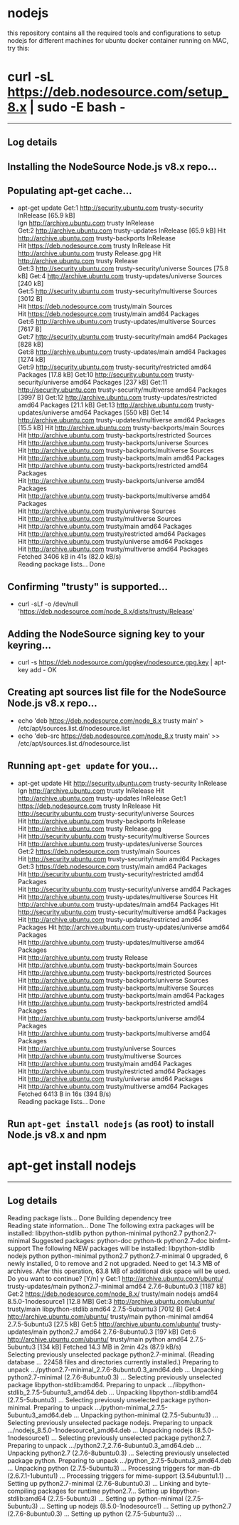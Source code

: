 # nodejs
this repository contains all the required tools and configurations to setup nodejs for different machines
for ubuntu docker container running on MAC, try this: 
# curl -sL https://deb.nodesource.com/setup_8.x | sudo -E bash -
-----------
Log details
-----------
## Installing the NodeSource Node.js v8.x repo...


## Populating apt-get cache...

+ apt-get update
Get:1 http://security.ubuntu.com trusty-security InRelease [65.9 kB]     
Ign http://archive.ubuntu.com trusty InRelease       
Get:2 http://archive.ubuntu.com trusty-updates InRelease [65.9 kB]
Hit http://archive.ubuntu.com trusty-backports InRelease               
Hit https://deb.nodesource.com trusty InRelease
Hit http://archive.ubuntu.com trusty Release.gpg
Hit http://archive.ubuntu.com trusty Release                               
Get:3 http://security.ubuntu.com trusty-security/universe Sources [75.8 kB]
Get:4 http://archive.ubuntu.com trusty-updates/universe Sources [240 kB]       
Get:5 http://security.ubuntu.com trusty-security/multiverse Sources [3012 B]   
Hit https://deb.nodesource.com trusty/main Sources                             
Hit https://deb.nodesource.com trusty/main amd64 Packages                      
Get:6 http://archive.ubuntu.com trusty-updates/multiverse Sources [7617 B]     
Get:7 http://security.ubuntu.com trusty-security/main amd64 Packages [828 kB]  
Get:8 http://archive.ubuntu.com trusty-updates/main amd64 Packages [1274 kB]   
Get:9 http://security.ubuntu.com trusty-security/restricted amd64 Packages [17.8 kB]
Get:10 http://security.ubuntu.com trusty-security/universe amd64 Packages [237 kB]
Get:11 http://security.ubuntu.com trusty-security/multiverse amd64 Packages [3997 B]
Get:12 http://archive.ubuntu.com trusty-updates/restricted amd64 Packages [21.1 kB]
Get:13 http://archive.ubuntu.com trusty-updates/universe amd64 Packages [550 kB]
Get:14 http://archive.ubuntu.com trusty-updates/multiverse amd64 Packages [15.5 kB]
Hit http://archive.ubuntu.com trusty-backports/main Sources                    
Hit http://archive.ubuntu.com trusty-backports/restricted Sources              
Hit http://archive.ubuntu.com trusty-backports/universe Sources                
Hit http://archive.ubuntu.com trusty-backports/multiverse Sources              
Hit http://archive.ubuntu.com trusty-backports/main amd64 Packages             
Hit http://archive.ubuntu.com trusty-backports/restricted amd64 Packages       
Hit http://archive.ubuntu.com trusty-backports/universe amd64 Packages         
Hit http://archive.ubuntu.com trusty-backports/multiverse amd64 Packages       
Hit http://archive.ubuntu.com trusty/universe Sources                          
Hit http://archive.ubuntu.com trusty/multiverse Sources                        
Hit http://archive.ubuntu.com trusty/main amd64 Packages                       
Hit http://archive.ubuntu.com trusty/restricted amd64 Packages                 
Hit http://archive.ubuntu.com trusty/universe amd64 Packages                   
Hit http://archive.ubuntu.com trusty/multiverse amd64 Packages                 
Fetched 3406 kB in 41s (82.0 kB/s)                                             
Reading package lists... Done

## Confirming "trusty" is supported...

+ curl -sLf -o /dev/null 'https://deb.nodesource.com/node_8.x/dists/trusty/Release'

## Adding the NodeSource signing key to your keyring...

+ curl -s https://deb.nodesource.com/gpgkey/nodesource.gpg.key | apt-key add -
OK

## Creating apt sources list file for the NodeSource Node.js v8.x repo...

+ echo 'deb https://deb.nodesource.com/node_8.x trusty main' > /etc/apt/sources.list.d/nodesource.list
+ echo 'deb-src https://deb.nodesource.com/node_8.x trusty main' >> /etc/apt/sources.list.d/nodesource.list

## Running `apt-get update` for you...

+ apt-get update
Hit http://security.ubuntu.com trusty-security InRelease                 
Ign http://archive.ubuntu.com trusty InRelease
Hit http://archive.ubuntu.com trusty-updates InRelease
Get:1 https://deb.nodesource.com trusty InRelease 
Hit http://security.ubuntu.com trusty-security/universe Sources          
Hit http://archive.ubuntu.com trusty-backports InRelease                 
Hit http://archive.ubuntu.com trusty Release.gpg   
Hit http://security.ubuntu.com trusty-security/multiverse Sources              
Hit http://archive.ubuntu.com trusty-updates/universe Sources                  
Get:2 https://deb.nodesource.com trusty/main Sources                           
Hit http://security.ubuntu.com trusty-security/main amd64 Packages             
Get:3 https://deb.nodesource.com trusty/main amd64 Packages                    
Hit http://security.ubuntu.com trusty-security/restricted amd64 Packages       
Hit http://security.ubuntu.com trusty-security/universe amd64 Packages         
Hit http://archive.ubuntu.com trusty-updates/multiverse Sources
Hit http://archive.ubuntu.com trusty-updates/main amd64 Packages
Hit http://security.ubuntu.com trusty-security/multiverse amd64 Packages
Hit http://archive.ubuntu.com trusty-updates/restricted amd64 Packages
Hit http://archive.ubuntu.com trusty-updates/universe amd64 Packages           
Hit http://archive.ubuntu.com trusty-updates/multiverse amd64 Packages         
Hit http://archive.ubuntu.com trusty Release                                   
Hit http://archive.ubuntu.com trusty-backports/main Sources                    
Hit http://archive.ubuntu.com trusty-backports/restricted Sources              
Hit http://archive.ubuntu.com trusty-backports/universe Sources                
Hit http://archive.ubuntu.com trusty-backports/multiverse Sources              
Hit http://archive.ubuntu.com trusty-backports/main amd64 Packages             
Hit http://archive.ubuntu.com trusty-backports/restricted amd64 Packages       
Hit http://archive.ubuntu.com trusty-backports/universe amd64 Packages         
Hit http://archive.ubuntu.com trusty-backports/multiverse amd64 Packages       
Hit http://archive.ubuntu.com trusty/universe Sources                          
Hit http://archive.ubuntu.com trusty/multiverse Sources                        
Hit http://archive.ubuntu.com trusty/main amd64 Packages                       
Hit http://archive.ubuntu.com trusty/restricted amd64 Packages                 
Hit http://archive.ubuntu.com trusty/universe amd64 Packages                   
Hit http://archive.ubuntu.com trusty/multiverse amd64 Packages                 
Fetched 6413 B in 16s (394 B/s)                                                
Reading package lists... Done

## Run `apt-get install nodejs` (as root) to install Node.js v8.x and npm

# apt-get install nodejs
-----------
Log details
-----------
Reading package lists... Done
Building dependency tree       
Reading state information... Done
The following extra packages will be installed:
  libpython-stdlib python python-minimal python2.7 python2.7-minimal
Suggested packages:
  python-doc python-tk python2.7-doc binfmt-support
The following NEW packages will be installed:
  libpython-stdlib nodejs python python-minimal python2.7 python2.7-minimal
0 upgraded, 6 newly installed, 0 to remove and 2 not upgraded.
Need to get 14.3 MB of archives.
After this operation, 63.8 MB of additional disk space will be used.
Do you want to continue? [Y/n] y
Get:1 http://archive.ubuntu.com/ubuntu/ trusty-updates/main python2.7-minimal amd64 2.7.6-8ubuntu0.3 [1187 kB]
Get:2 https://deb.nodesource.com/node_8.x/ trusty/main nodejs amd64 8.5.0-1nodesource1 [12.8 MB]
Get:3 http://archive.ubuntu.com/ubuntu/ trusty/main libpython-stdlib amd64 2.7.5-5ubuntu3 [7012 B]
Get:4 http://archive.ubuntu.com/ubuntu/ trusty/main python-minimal amd64 2.7.5-5ubuntu3 [27.5 kB]
Get:5 http://archive.ubuntu.com/ubuntu/ trusty-updates/main python2.7 amd64 2.7.6-8ubuntu0.3 [197 kB]
Get:6 http://archive.ubuntu.com/ubuntu/ trusty/main python amd64 2.7.5-5ubuntu3 [134 kB]
Fetched 14.3 MB in 2min 42s (87.9 kB/s)                                        
Selecting previously unselected package python2.7-minimal.
(Reading database ... 22458 files and directories currently installed.)
Preparing to unpack .../python2.7-minimal_2.7.6-8ubuntu0.3_amd64.deb ...
Unpacking python2.7-minimal (2.7.6-8ubuntu0.3) ...
Selecting previously unselected package libpython-stdlib:amd64.
Preparing to unpack .../libpython-stdlib_2.7.5-5ubuntu3_amd64.deb ...
Unpacking libpython-stdlib:amd64 (2.7.5-5ubuntu3) ...
Selecting previously unselected package python-minimal.
Preparing to unpack .../python-minimal_2.7.5-5ubuntu3_amd64.deb ...
Unpacking python-minimal (2.7.5-5ubuntu3) ...
Selecting previously unselected package nodejs.
Preparing to unpack .../nodejs_8.5.0-1nodesource1_amd64.deb ...
Unpacking nodejs (8.5.0-1nodesource1) ...
Selecting previously unselected package python2.7.
Preparing to unpack .../python2.7_2.7.6-8ubuntu0.3_amd64.deb ...
Unpacking python2.7 (2.7.6-8ubuntu0.3) ...
Selecting previously unselected package python.
Preparing to unpack .../python_2.7.5-5ubuntu3_amd64.deb ...
Unpacking python (2.7.5-5ubuntu3) ...
Processing triggers for man-db (2.6.7.1-1ubuntu1) ...
Processing triggers for mime-support (3.54ubuntu1.1) ...
Setting up python2.7-minimal (2.7.6-8ubuntu0.3) ...
Linking and byte-compiling packages for runtime python2.7...
Setting up libpython-stdlib:amd64 (2.7.5-5ubuntu3) ...
Setting up python-minimal (2.7.5-5ubuntu3) ...
Setting up nodejs (8.5.0-1nodesource1) ...
Setting up python2.7 (2.7.6-8ubuntu0.3) ...
Setting up python (2.7.5-5ubuntu3) ...
